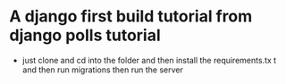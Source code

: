 # A django first build tutorial from django polls tutorial

- just clone and cd into the folder and then install the requirements.tx
  t and then run migrations then run the server